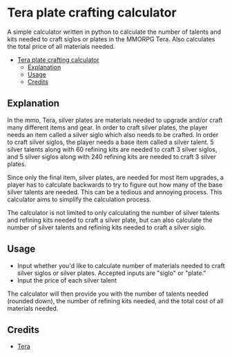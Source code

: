 # Tera plate crafting calculator
A simple calculator written in python to calculate the number of talents and kits needed to craft siglos or plates in the MMORPG Tera. Also calculates the total price of all materials needed.

- [Tera plate crafting calculator](#tera-plate-crafting-calculator)
    - [Explanation](#explanation)
    - [Usage](#usage)
    - [Credits](#credits)

## Explanation
In the mmo, Tera, silver plates are materials needed to upgrade and/or craft many different items and gear. In order to craft silver plates, the player needs an item called a silver siglo which also needs to be crafted. In order to craft silver siglos, the player needs a base item called a silver talent. 5 silver talents along with 60 refining kits are needed to craft 3 silver siglos, and 5 silver siglos along with 240 refining kits are needed to craft 3 silver plates.

Since only the final item, silver plates, are needed for most item upgrades, a player has to calculate backwards to try to figure out how many of the base silver talents are needed. This can be a tedious and annoying process. This calculator aims to simplify the calculation process.

The calculator is not limited to only calculating the number of silver talents and refining kits needed to craft a silver plate, but can also calculate the number of silver talents and refining kits needed to craft a silver siglo.

## Usage
* Input whether you'd like to calculate number of materials needed to craft silver siglos or silver plates. Accepted inputs are "siglo" or "plate."
* Input the price of each silver talent

The calculator will then provide you with the number of talents needed (rounded down), the number of refining kits needed, and the total cost of all materials needed.

## Credits
- [Tera](https://tera.enmasse.com/)